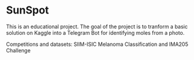 # SunSpot
This is an educational project. The goal of the project is to tranform a basic solution on Kaggle into a Telegram Bot for identifying moles from a photo.

Competitions and datasets: 
SIIM-ISIC Melanoma Classification and
IMA205 Challenge

